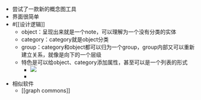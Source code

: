 - 尝试了一款新的概念图工具
- 界面很简单
- #[[设计逻辑]]
    - object：呈现出来就是一个note，可以理解为一个没有分类的实体
    - category：category就是object分类
    - group：category和object都可以归为一个group，group内部又可以重新建立关系，就像是向下的一个层级
    - 特色是可以给object、category添加属性，甚至可以是一个列表的形式
        - ![](https://firebasestorage.googleapis.com/v0/b/firescript-577a2.appspot.com/o/imgs%2Fapp%2Fxinyiheng%2F_raY6ZWKpj.png?alt=media&token=a56e496c-8d22-4926-a3ce-c720c239d1e2)
        - 
- 相似软件
    - [[graph commons]]
